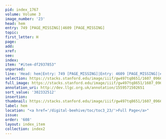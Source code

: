 ```yaml
---
pid: index_1767
volume: Volume 3
image_number: '23'
head: hem
entry: 749 [PAGE_MISSING]|4609 [PAGE_MISSING]
topic:
first_letter: H
page:
add:
xref:
see:
index:
item: "#item-df2937853"
unparsed:
line: 'Head: hem|Entry: 749 [PAGE_MISSING]|Entry: 4609 [PAGE_MISSING]|#item-df2937853'
selection: https://stacks.stanford.edu/image/iiif/gw497tq8651/1607_0966/1519,2512,337,145/full/0/default.jpg
full_image: https://stacks.stanford.edu/image/iiif/gw497tq8651/1607_0966/full/full/0/default.jpg
annotation_uri: http://dev.llgc.org.uk/annotation/1559571502651
sort_value: '302332512'
insertion:
thumbnail: https://stacks.stanford.edu/image/iiif/gw497tq8651/1607_0966/1519,2512,337,145/150,/0/default.jpg
label: hem
location: "<a href='/digital-beehive/toc/toc3_23/'>Full Page</a>"
issue:
order: '608'
layout: index_item
collection: index2
---
```

